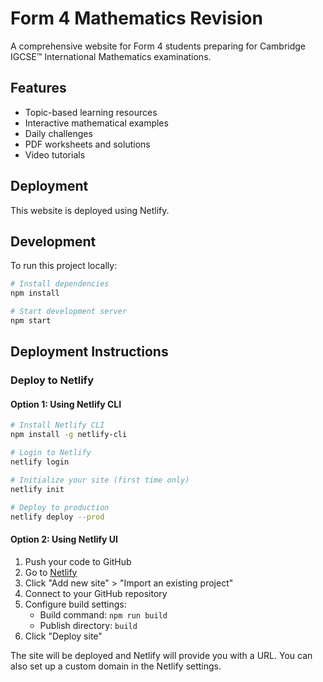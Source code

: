 # Form 4 Mathematics Revision

A comprehensive website for Form 4 students preparing for Cambridge IGCSE™ International Mathematics examinations.

## Features

- Topic-based learning resources
- Interactive mathematical examples
- Daily challenges
- PDF worksheets and solutions
- Video tutorials

## Deployment

This website is deployed using Netlify.

## Development

To run this project locally:

```bash
# Install dependencies
npm install

# Start development server
npm start
```

## Deployment Instructions

### Deploy to Netlify

#### Option 1: Using Netlify CLI

```bash
# Install Netlify CLI
npm install -g netlify-cli

# Login to Netlify
netlify login

# Initialize your site (first time only)
netlify init

# Deploy to production
netlify deploy --prod
```

#### Option 2: Using Netlify UI

1. Push your code to GitHub
2. Go to [Netlify](https://app.netlify.com/)
3. Click "Add new site" > "Import an existing project"
4. Connect to your GitHub repository
5. Configure build settings:
   - Build command: `npm run build`
   - Publish directory: `build`
6. Click "Deploy site"

The site will be deployed and Netlify will provide you with a URL. You can also set up a custom domain in the Netlify settings.
